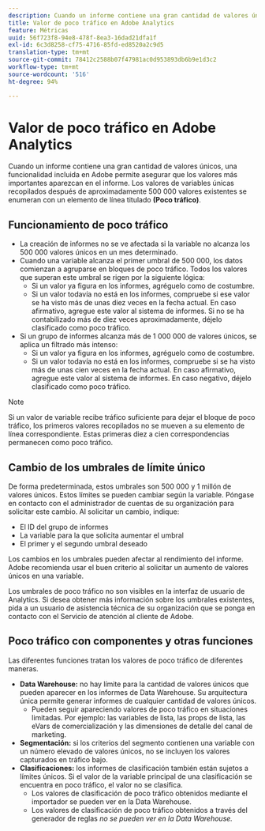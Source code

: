 ```yaml
---
description: Cuando un informe contiene una gran cantidad de valores únicos, una funcionalidad incluida en Adobe permite asegurar que los valores más importantes aparezcan en el informe.
title: Valor de poco tráfico en Adobe Analytics
feature: Métricas
uuid: 56f723f8-94e8-478f-8ea3-16dad21dfa1f
exl-id: 6c3d8258-cf75-4716-85fd-ed8520a2c9d5
translation-type: tm+mt
source-git-commit: 78412c2588b07f47981ac0d953893db6b9e1d3c2
workflow-type: tm+mt
source-wordcount: '516'
ht-degree: 94%

---
```


# Valor de poco tráfico en Adobe Analytics

Cuando un informe contiene una gran cantidad de valores únicos, una funcionalidad incluida en Adobe permite asegurar que los valores más importantes aparezcan en el informe. Los valores de variables únicas recopilados después de aproximadamente 500 000 valores existentes se enumeran con un elemento de línea titulado **(Poco tráfico)**.

## Funcionamiento de poco tráfico

* La creación de informes no se ve afectada si la variable no alcanza los 500 000 valores únicos en un mes determinado.
* Cuando una variable alcanza el primer umbral de 500 000, los datos comienzan a agruparse en bloques de poco tráfico. Todos los valores que superan este umbral se rigen por la siguiente lógica:
   * Si un valor ya figura en los informes, agréguelo como de costumbre.
   * Si un valor todavía no está en los informes, compruebe si ese valor se ha visto más de unas diez veces en la fecha actual. En caso afirmativo, agregue este valor al sistema de informes. Si no se ha contabilizado más de diez veces aproximadamente, déjelo clasificado como poco tráfico.
* Si un grupo de informes alcanza más de 1 000 000 de valores únicos, se aplica un filtrado más intenso:
   * Si un valor ya figura en los informes, agréguelo como de costumbre.
   * Si un valor todavía no está en los informes, compruebe si se ha visto más de unas cien veces en la fecha actual. En caso afirmativo, agregue este valor al sistema de informes. En caso negativo, déjelo clasificado como poco tráfico.

>[!NOTE]
>
>Si un valor de variable recibe tráfico suficiente para dejar el bloque de poco tráfico, los primeros valores recopilados no se mueven a su elemento de línea correspondiente. Estas primeras diez a cien correspondencias permanecen como poco tráfico.

## Cambio de los umbrales de límite único

De forma predeterminada, estos umbrales son 500 000 y 1 millón de valores únicos. Estos límites se pueden cambiar según la variable. Póngase en contacto con el administrador de cuentas de su organización para solicitar este cambio. Al solicitar un cambio, indique:

* El ID del grupo de informes
* La variable para la que solicita aumentar el umbral
* El primer y el segundo umbral deseado

Los cambios en los umbrales pueden afectar al rendimiento del informe. Adobe recomienda usar el buen criterio al solicitar un aumento de valores únicos en una variable.

Los umbrales de poco tráfico no son visibles en la interfaz de usuario de Analytics. Si desea obtener más información sobre los umbrales existentes, pida a un usuario de asistencia técnica de su organización que se ponga en contacto con el Servicio de atención al cliente de Adobe.

## Poco tráfico con componentes y otras funciones

Las diferentes funciones tratan los valores de poco tráfico de diferentes maneras.

* **Data Warehouse:** no hay límite para la cantidad de valores únicos que pueden aparecer en los informes de Data Warehouse. Su arquitectura única permite generar informes de cualquier cantidad de valores únicos.
   * Pueden seguir apareciendo valores de poco tráfico en situaciones limitadas. Por ejemplo: las variables de lista, las props de lista, las eVars de comercialización y las dimensiones de detalle del canal de marketing.
* **Segmentación:** si los criterios del segmento contienen una variable con un número elevado de valores únicos, no se incluyen los valores capturados en tráfico bajo.
* **Clasificaciones:** los informes de clasificación también están sujetos a límites únicos. Si el valor de la variable principal de una clasificación se encuentra en poco tráfico, el valor no se clasifica.
   * Los valores de clasificación de poco tráfico obtenidos mediante el importador se pueden ver en la Data Warehouse. <!-- AN-115871 -->
   * Los valores de clasificación de poco tráfico obtenidos a través del generador de reglas *no se pueden ver en la Data Warehouse. <!-- AN-122872 -->*
